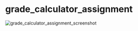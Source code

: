 # grade_calculator_assignment

![grade_calculator_assignment_screenshot](https://user-images.githubusercontent.com/122369312/227531896-0f250fb3-bf06-4230-b651-8aa38dfe035c.jpg)
